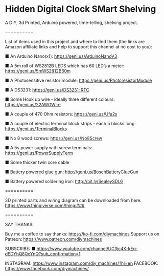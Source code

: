 # Hidden Digital Clock SMart Shelving
A DIY, 3d Printed, Arduino powered, time-telling, shelving project.

==========

List of items used in this project and where to find them (the links are Amazon affiliate links and help to support this channel at no cost to you):

■ An Arduino Nano(x1): https://geni.us/ArduinoNanoV3

■ A 5m roll of WS2812B LEDS which has 60 LED’s a meter: https://geni.us/5mWS2812B60m

■ A Photosensitive resistor module: https://geni.us/PhotoresistorModule

■ A DS3231: https://geni.us/DS3231-RTC

■ Some Hook up wire - ideally three different colours: https://geni.us/22AWGWire 

■ A couple of 470 Ohm resistors: https://geni.us/Ufa2s 

■ A couple of electric terminal block strips - each 5 blocks long: https://geni.us/TerminalBlocks

■ No 8 wood screws: https://geni.us/No8Screw

■ A 5v power supply with screw terminals: https://geni.us/PowerSupplyTerm

■ Some thicker twin core cable


■ Battery powered glue gun: http://geni.us/BoschBatteryGlueGun

■ Battery powered soldering iron:  http://bit.ly/SealeySDL6 

==========

3D printed parts and wiring diagram can be downloaded from here: https://www.thingiverse.com/thing:###

==========

SAY THANKS:

Buy me a coffee to say thanks: https://ko-fi.com/diymachines
Support us on Patreon: https://www.patreon.com/diymachines

SUBSCRIBE: 
■ https://www.youtube.com/channel/UC3jc4X-kEq-dEDYhQ8QoYnQ?sub_confirmation=1

INSTAGRAM: https://www.instagram.com/diy_machines/?hl=en
FACEBOOK: https://www.facebook.com/diymachines/
